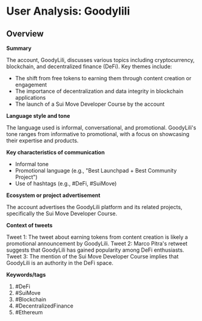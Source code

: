 # User Analysis: Goodylili

## Overview

**Summary**

The account, GoodyLili, discusses various topics including cryptocurrency, blockchain, and decentralized finance (DeFi). Key themes include:

* The shift from free tokens to earning them through content creation or engagement
* The importance of decentralization and data integrity in blockchain applications
* The launch of a Sui Move Developer Course by the account

**Language style and tone**

The language used is informal, conversational, and promotional. GoodyLili's tone ranges from informative to promotional, with a focus on showcasing their expertise and products.

**Key characteristics of communication**

* Informal tone
* Promotional language (e.g., "Best Launchpad + Best Community Project")
* Use of hashtags (e.g., #DeFi, #SuiMove)

**Ecosystem or project advertisement**

The account advertises the GoodyLili platform and its related projects, specifically the Sui Move Developer Course.

**Context of tweets**

Tweet 1: The tweet about earning tokens from content creation is likely a promotional announcement by GoodyLili.
Tweet 2: Marco Pitra's retweet suggests that GoodyLili has gained popularity among DeFi enthusiasts.
Tweet 3: The mention of the Sui Move Developer Course implies that GoodyLili is an authority in the DeFi space.

**Keywords/tags**

1. #DeFi
2. #SuiMove
3. #Blockchain
4. #DecentralizedFinance
5. #Ethereum